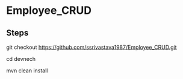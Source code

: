 # Employee_CRUD

## Steps

git checkout https://github.com/ssrivastava1987/Employee_CRUD.git

cd devnech

mvn clean install


